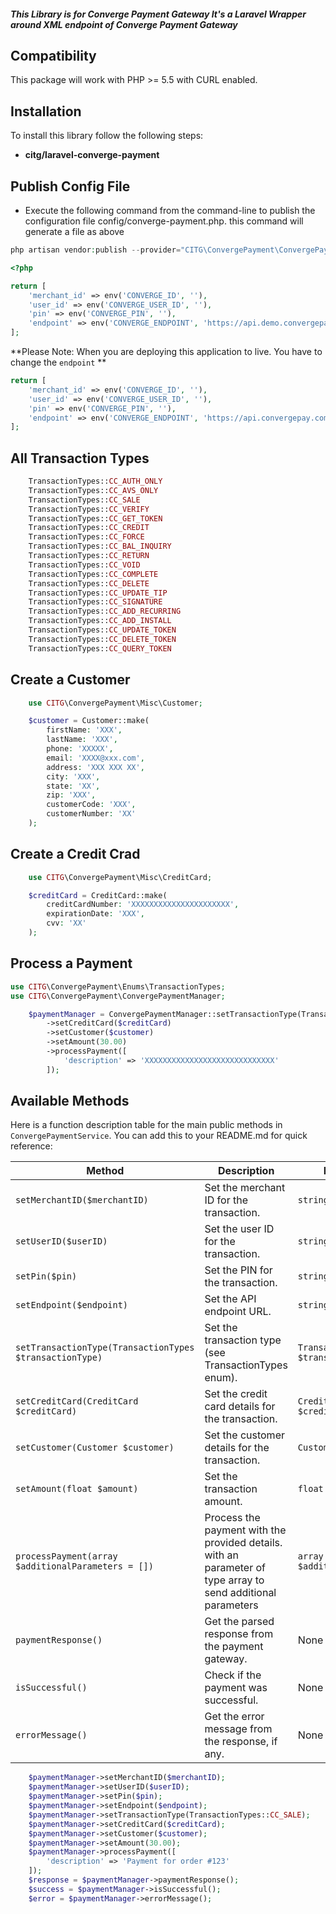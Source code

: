 ##### This Library is for Converge Payment Gateway **It's a Laravel Wrapper around XML endpoint of Converge Payment Gateway**

## Compatibility

This package will work with PHP >= 5.5 with CURL enabled.

## Installation

To install this library follow the following steps:
* **citg/laravel-converge-payment**



## Publish Config File

* Execute the following command from the command-line to publish the configuration file config/converge-payment.php. this command will generate a file as above 

``` php
php artisan vendor:publish --provider="CITG\ConvergePayment\ConvergePaymentServiceProvider"
```
``` php
<?php

return [
    'merchant_id' => env('CONVERGE_ID', ''),
    'user_id' => env('CONVERGE_USER_ID', ''),
    'pin' => env('CONVERGE_PIN', ''),
    'endpoint' => env('CONVERGE_ENDPOINT', 'https://api.demo.convergepay.com/VirtualMerchantDemo/process.do'),
];
```

**Please Note: When you are deploying this application to live. You have to change the `endpoint` **

```php
return [
    'merchant_id' => env('CONVERGE_ID', ''),
    'user_id' => env('CONVERGE_USER_ID', ''),
    'pin' => env('CONVERGE_PIN', ''),
    'endpoint' => env('CONVERGE_ENDPOINT', 'https://api.convergepay.com/VirtualMerchant/process.do'),
];

```

## All Transaction Types


```php
    TransactionTypes::CC_AUTH_ONLY
    TransactionTypes::CC_AVS_ONLY
    TransactionTypes::CC_SALE
    TransactionTypes::CC_VERIFY
    TransactionTypes::CC_GET_TOKEN
    TransactionTypes::CC_CREDIT
    TransactionTypes::CC_FORCE
    TransactionTypes::CC_BAL_INQUIRY
    TransactionTypes::CC_RETURN
    TransactionTypes::CC_VOID
    TransactionTypes::CC_COMPLETE
    TransactionTypes::CC_DELETE
    TransactionTypes::CC_UPDATE_TIP
    TransactionTypes::CC_SIGNATURE
    TransactionTypes::CC_ADD_RECURRING
    TransactionTypes::CC_ADD_INSTALL
    TransactionTypes::CC_UPDATE_TOKEN
    TransactionTypes::CC_DELETE_TOKEN
    TransactionTypes::CC_QUERY_TOKEN
```

## Create a Customer

```php
    use CITG\ConvergePayment\Misc\Customer;
```

```php
    $customer = Customer::make(
        firstName: 'XXX',
        lastName: 'XXX',
        phone: 'XXXXX',
        email: 'XXXX@xxx.com',
        address: 'XXX XXX XX',
        city: 'XXX',
        state: 'XX',
        zip: 'XXX',
        customerCode: 'XXX',
        customerNumber: 'XX'
    );
```

## Create a Credit Crad

```php
    use CITG\ConvergePayment\Misc\CreditCard;
```

```php
    $creditCard = CreditCard::make(
        creditCardNumber: 'XXXXXXXXXXXXXXXXXXXXXX',
        expirationDate: 'XXX',
        cvv: 'XX'
    );
```

## Process a Payment 

```php
use CITG\ConvergePayment\Enums\TransactionTypes;
use CITG\ConvergePayment\ConvergePaymentManager;
```

```php
    $paymentManager = ConvergePaymentManager::setTransactionType(TransactionTypes::CC_SALE)
        ->setCreditCard($creditCard)
        ->setCustomer($customer)
        ->setAmount(30.00)
        ->processPayment([
            'description' => 'XXXXXXXXXXXXXXXXXXXXXXXXXXXXX'
        ]);
```

## Available Methods

Here is a function description table for the main public methods in `ConvergePaymentService`. You can add this to your README.md for quick reference:

| Method | Description | Parameters | Returns |
|--------|-------------|------------|---------|
| `setMerchantID($merchantID)` | Set the merchant ID for the transaction. | `string $merchantID` | `static` |
| `setUserID($userID)` | Set the user ID for the transaction. | `string $userID` | `static` |
| `setPin($pin)` | Set the PIN for the transaction. | `string $pin` | `static` |
| `setEndpoint($endpoint)` | Set the API endpoint URL. | `string $endpoint` | `static` |
| `setTransactionType(TransactionTypes $transactionType)` | Set the transaction type (see TransactionTypes enum). | `TransactionTypes $transactionType` | `static` |
| `setCreditCard(CreditCard $creditCard)` | Set the credit card details for the transaction. | `CreditCard $creditCard` | `static` |
| `setCustomer(Customer $customer)` | Set the customer details for the transaction. | `Customer $customer` | `static` |
| `setAmount(float $amount)` | Set the transaction amount. | `float $amount` | `static` |
| `processPayment(array $additionalParameters = [])` | Process the payment with the provided details. with an parameter of type array to send additional parameters | `array $additionalParameters` | `static` |
| `paymentResponse()` | Get the parsed response from the payment gateway. | None | `array` |
| `isSuccessful()` | Check if the payment was successful. | None | `bool` |
| `errorMessage()` | Get the error message from the response, if any. | None | `string` |

```php
    $paymentManager->setMerchantID($merchantID);
    $paymentManager->setUserID($userID);
    $paymentManager->setPin($pin);
    $paymentManager->setEndpoint($endpoint);
    $paymentManager->setTransactionType(TransactionTypes::CC_SALE);
    $paymentManager->setCreditCard($creditCard);
    $paymentManager->setCustomer($customer);
    $paymentManager->setAmount(30.00);
    $paymentManager->processPayment([
        'description' => 'Payment for order #123'
    ]);
    $response = $paymentManager->paymentResponse();
    $success = $paymentManager->isSuccessful();
    $error = $paymentManager->errorMessage();
```